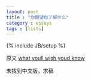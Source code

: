 ```yaml
---
layout: post
title : "你期望你了解什么"
category : essays
tags : [lists]
---
```

{% include JB/setup %}

原文 [what youll wish youd know](http://www.paulgraham.com/hs.html)  

未找到中文版，求稿  
